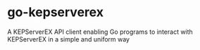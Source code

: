 # go-kepserverex
A KEPServerEX API client enabling Go programs to interact with KEPServerEX in a simple and uniform way
